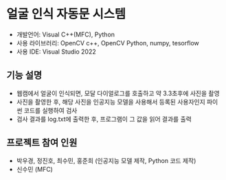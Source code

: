 # 얼굴 인식 자동문 시스템
- 개발언어: Visual C++(MFC), Python
- 사용 라이브러리: OpenCV c++, OpenCV Python, numpy, tesorflow
- 사용 IDE: Visual Studio 2022

## 기능 설명
- 웹캠에서 얼굴이 인식되면, 모달 다이얼로그를 호출하고 약 3.3초후에 사진을 촬영
- 사진을 촬영한 후, 해당 사진을 인공지능 모델을 사용해서 등록된 사용자인지 파이썬 코드를 실행하여 검사
- 검사 결과를 log.txt에 출력한 후, 프로그램이 그 값을 읽어 결과를 출력

## 프로젝트 참여 인원
- 박우경, 정진호, 최수민, 홍준희 (인공지능 모델 제작, Python 코드 제작)
- 신수민 (MFC)
